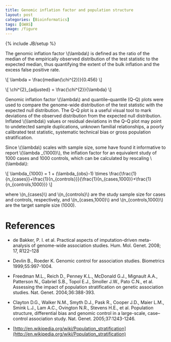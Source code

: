 ```yaml
---
title: Genomic inflation factor and population structure
layout: post
categories: [Bioinformatics]
tags: [GWAS]
image: /figure
---
```

{% include JB/setup %}

The genomic inflation factor \\(\lambda\\) is defined as the ratio of the median of the empirically observed distribution of the test statistic to the expected median, thus quantifying the extent of the bulk inflation and the excess false positive rate.


\\[ \lambda = \frac{median(\chi^{2})}{0.456} \\]

\\[ \chi^{2}\_{adjusted} = \frac{\chi^{2}}{\lambda} \\]

Genomic inflation factor \\(\lambda\\) and quantile–quantile (Q–Q) plots were used to compare the genome-wide distribution of the test statistic with the expected null distribution. The Q–Q plot is a useful visual tool to mark deviations of the observed distribution from the expected null distribution. Inflated \\(\lambda\\) values or residual deviations in the Q–Q plot may point to undetected sample duplications, unknown familial relationships, a poorly calibrated test statistic, systematic technical bias or gross population stratification.

Since \\(\lambda\\) scales with sample size, some have found it informative to report \\(\lambda _{1000}\\), the inflation factor for an equivalent study of 1000 cases and 1000 controls, which can be calculated by rescaling \\(\lambda\\):

\\[ \lambda_{1000} = 1 + (\lambda_{obs}-1) \times \frac{\frac{1}{n_{cases}}+\frac{1}{n_{controls}}}{\frac{1}{n_{cases,1000}}+\frac{1}{n_{controls,1000}}} \\]

where \\(n_{cases}\\) and \\(n_{controls}\\) are the study sample size for cases and controls, respectively, and \\(n_{cases,1000}\\) and \\(n_{controls,1000}\\) are the target sample size (1000).

References
=====

* de Bakker, P. I. et al. Practical aspects of imputation-driven meta-analysis of genome-wide association studies. Hum. Mol. Genet. 2008; 17, R122–128

* Devlin B., Roeder K. Genomic control for association studies. Biometrics 1999;55:997-1004.

* Freedman M.L., Reich D., Penney K.L., McDonald G.J., Mignault A.A., Patterson N., Gabriel S.B., Topol E.J., Smoller J.W., Pato C.N., et al. Assessing the impact of population stratification on genetic association studies. Nat. Genet. 2004;36:388-393.

* Clayton D.G., Walker N.M., Smyth D.J., Pask R., Cooper J.D., Maier L.M., Smink L.J., Lam A.C., Ovington N.R., Stevens H.E., et al. Population structure, differential bias and genomic control in a large-scale, case–control association study. Nat. Genet. 2005;37:1243-1246.

* [http://en.wikipedia.org/wiki/Population_stratification](http://en.wikipedia.org/wiki/Population_stratification)


